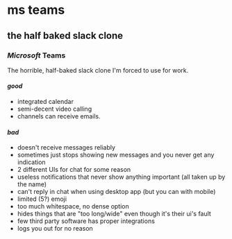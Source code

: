 # ms teams

## the half baked slack clone

### _Microsoft_ Teams

The horrible, half-baked slack clone I'm forced to use for work.

#### _good_

- integrated calendar
- semi-decent video calling
- channels can receive emails.

#### _bad_

- doesn't receive messages reliably
- sometimes just stops showing new messages and you never get any indication
- 2 different UIs for chat for some reason
- useless notifications that never show anything important (all taken up by the name)
- can't reply in chat when using desktop app (but you can with mobile)
- limited (5?) emoji
- too much whitespace, no dense option
- hides things that are "too long/wide" even though it's their ui's fault
- few third party software has proper integrations
- logs you out for no reason
